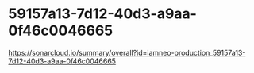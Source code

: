 # 59157a13-7d12-40d3-a9aa-0f46c0046665
https://sonarcloud.io/summary/overall?id=iamneo-production_59157a13-7d12-40d3-a9aa-0f46c0046665
